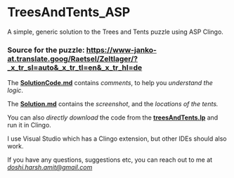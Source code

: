 # TreesAndTents_ASP
A simple, generic solution to the Trees and Tents puzzle using ASP Clingo. 

### Source for the puzzle: https://www-janko-at.translate.goog/Raetsel/Zeltlager/?_x_tr_sl=auto&_x_tr_tl=en&_x_tr_hl=de

The **[SolutionCode.md](https://github.com/Harsh902/TreesAndTents_ASP/blob/main/SolutionCode.md)** contains *comments*, to help you *understand the logic*.

The **[Solution.md](https://github.com/Harsh902/TreesAndTents_ASP/blob/main/Solution.md)** contains the *screenshot*, and the *locations of the tents.*

You can also *directly download* the code from the **[treesAndTents.lp](https://github.com/Harsh902/TreesAndTents_ASP/blob/main/treesAndTents.lp)** and run it in Clingo.

I use Visual Studio which has a Clingo extension, but other IDEs should also work.

If you have any questions, suggestions etc, you can reach out to me at *doshi.harsh.amit@gmail.com* 
